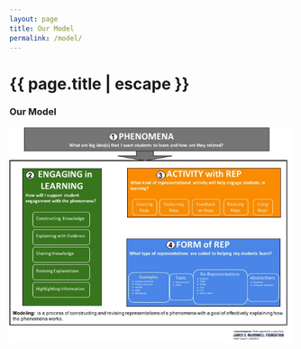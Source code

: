 ```yaml
---
layout: page
title: Our Model
permalink: /model/
---
```


<h1 class="page-title">{{ page.title | escape }}</h1>

### Our Model
<img src="RepTaL Framework.jpg" alt="Framework">



